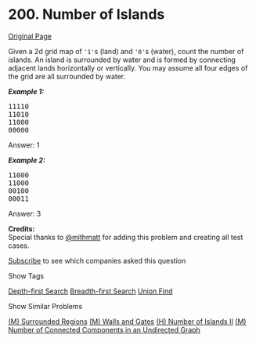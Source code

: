 # 200. Number of Islands

[Original Page](https://leetcode.com/problems/number-of-islands/)

Given a 2d grid map of `'1'`s (land) and `'0'`s (water), count the number of islands. An island is surrounded by water and is formed by connecting adjacent lands horizontally or vertically. You may assume all four edges of the grid are all surrounded by water.

_**Example 1:**_

<pre>11110  
11010  
11000  
00000</pre>

Answer: 1

_**Example 2:**_

<pre>11000  
11000  
00100  
00011</pre>

Answer: 3

**Credits:**  
Special thanks to [@mithmatt](https://leetcode.com/discuss/user/mithmatt) for adding this problem and creating all test cases.

<div>

[Subscribe](/subscribe/) to see which companies asked this question

</div>

<div>

<div id="tags" class="btn btn-xs btn-warning">Show Tags</div>

<span class="hidebutton">[Depth-first Search](/tag/depth-first-search/) [Breadth-first Search](/tag/breadth-first-search/) [Union Find](/tag/union-find/)</span></div>

<div>

<div id="similar" class="btn btn-xs btn-warning">Show Similar Problems</div>

<span class="hidebutton">[(M) Surrounded Regions](/problems/surrounded-regions/) [(M) Walls and Gates](/problems/walls-and-gates/) [(H) Number of Islands II](/problems/number-of-islands-ii/) [(M) Number of Connected Components in an Undirected Graph](/problems/number-of-connected-components-in-an-undirected-graph/)</span></div>